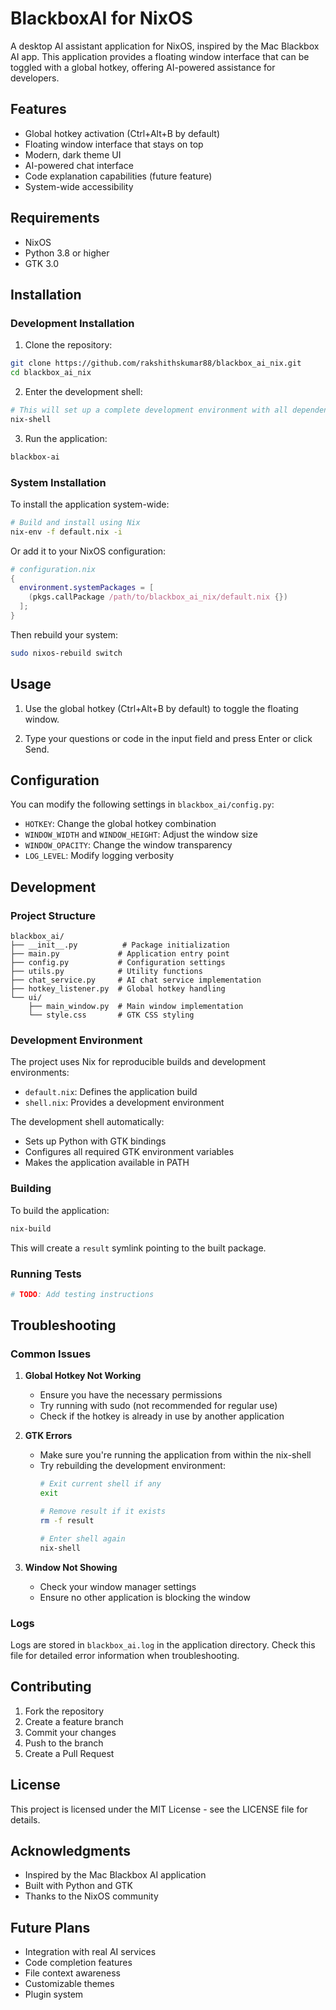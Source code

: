# BlackboxAI for NixOS

A desktop AI assistant application for NixOS, inspired by the Mac Blackbox AI app. This application provides a floating window interface that can be toggled with a global hotkey, offering AI-powered assistance for developers.

## Features

- Global hotkey activation (Ctrl+Alt+B by default)
- Floating window interface that stays on top
- Modern, dark theme UI
- AI-powered chat interface
- Code explanation capabilities (future feature)
- System-wide accessibility

## Requirements

- NixOS
- Python 3.8 or higher
- GTK 3.0

## Installation

### Development Installation

1. Clone the repository:
```bash
git clone https://github.com/rakshithskumar88/blackbox_ai_nix.git
cd blackbox_ai_nix
```

2. Enter the development shell:
```bash
# This will set up a complete development environment with all dependencies
nix-shell
```

3. Run the application:
```bash
blackbox-ai
```

### System Installation

To install the application system-wide:

```bash
# Build and install using Nix
nix-env -f default.nix -i
```

Or add it to your NixOS configuration:

```nix
# configuration.nix
{
  environment.systemPackages = [
    (pkgs.callPackage /path/to/blackbox_ai_nix/default.nix {})
  ];
}
```

Then rebuild your system:
```bash
sudo nixos-rebuild switch
```

## Usage

1. Use the global hotkey (Ctrl+Alt+B by default) to toggle the floating window.

2. Type your questions or code in the input field and press Enter or click Send.

## Configuration

You can modify the following settings in `blackbox_ai/config.py`:

- `HOTKEY`: Change the global hotkey combination
- `WINDOW_WIDTH` and `WINDOW_HEIGHT`: Adjust the window size
- `WINDOW_OPACITY`: Change the window transparency
- `LOG_LEVEL`: Modify logging verbosity

## Development

### Project Structure

```
blackbox_ai/
├── __init__.py          # Package initialization
├── main.py             # Application entry point
├── config.py           # Configuration settings
├── utils.py            # Utility functions
├── chat_service.py     # AI chat service implementation
├── hotkey_listener.py  # Global hotkey handling
└── ui/
    ├── main_window.py  # Main window implementation
    └── style.css       # GTK CSS styling
```

### Development Environment

The project uses Nix for reproducible builds and development environments:

- `default.nix`: Defines the application build
- `shell.nix`: Provides a development environment

The development shell automatically:
- Sets up Python with GTK bindings
- Configures all required GTK environment variables
- Makes the application available in PATH

### Building

To build the application:
```bash
nix-build
```

This will create a `result` symlink pointing to the built package.

### Running Tests

```bash
# TODO: Add testing instructions
```

## Troubleshooting

### Common Issues

1. **Global Hotkey Not Working**
   - Ensure you have the necessary permissions
   - Try running with sudo (not recommended for regular use)
   - Check if the hotkey is already in use by another application

2. **GTK Errors**
   - Make sure you're running the application from within the nix-shell
   - Try rebuilding the development environment:
     ```bash
     # Exit current shell if any
     exit
     
     # Remove result if it exists
     rm -f result
     
     # Enter shell again
     nix-shell
     ```

3. **Window Not Showing**
   - Check your window manager settings
   - Ensure no other application is blocking the window

### Logs

Logs are stored in `blackbox_ai.log` in the application directory. Check this file for detailed error information when troubleshooting.

## Contributing

1. Fork the repository
2. Create a feature branch
3. Commit your changes
4. Push to the branch
5. Create a Pull Request

## License

This project is licensed under the MIT License - see the LICENSE file for details.

## Acknowledgments

- Inspired by the Mac Blackbox AI application
- Built with Python and GTK
- Thanks to the NixOS community

## Future Plans

- Integration with real AI services
- Code completion features
- File context awareness
- Customizable themes
- Plugin system
